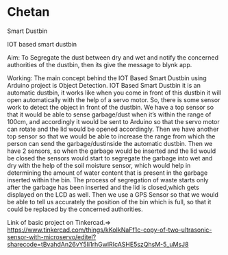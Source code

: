 # Chetan
Smart Dustbin


IOT based smart dustbin

Aim: To Segregate the dust between dry and wet and notify the concerned authorities of the dustbin, then its give the message to blynk app.

Working: The main concept behind the IOT Based Smart Dustbin using Arduino project is Object Detection. IOT Based Smart Dustbin it is an automatic dustbin, it works like when you come in front of this dustbin it will open automatically with the help of a servo motor. So, there is some sensor work to detect the object in front of the dustbin. We have a top sensor so that it would be able to sense garbage/dust when it’s within the range of 100cm, and accordingly it would be sent to Arduino so that the servo motor can rotate and the lid would be opened accordingly. Then we have another top sensor so that we would be able to increase the range from which the person can send the garbage/dustinside the automatic dustbin. Then we have 2 sensors, so when the garbage would be inserted and the lid would be closed the sensors would start to segregate the garbage into wet and dry with the help of the soil moisture sensor, which would help in determining the amount of water content that is present in the garbage inserted within the bin. The process of segregation of waste starts only after the garbage has been inserted and the lid is closed,which gets displayed on the LCD as well. Then we use a GPS Sensor so that we would be able to tell us accurately the position of the bin which is full, so that it could be replaced by the concerned authorities.

Link of basic project on Tinkercad.=> https://www.tinkercad.com/things/kKoIkNaFf1c-copy-of-two-ultrasonic-sensor-with-microservo/editel?sharecode=tBvahdAn26vY5Ii1rhGwlRIcASHE5szQhsM-5_uMsJ8
